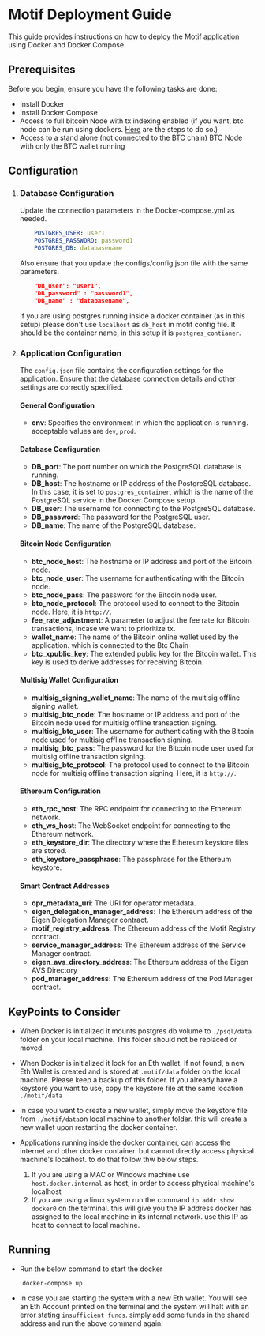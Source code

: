 # Motif Deployment Guide

This guide provides instructions on how to deploy the Motif application using Docker and Docker Compose.

## Prerequisites

Before you begin, ensure you have the following tasks are done:

- Install Docker
- Install Docker Compose
- Access to full bitcoin Node with tx indexing enabled (if you want, btc node can be run using dockers. [Here](https://hub.docker.com/r/bitcoin/bitcoin) are the steps to do so.)
- Access to a stand alone (not connected to the BTC chain) BTC Node with only the BTC wallet running

## Configuration

1. ### Database Configuration

   Update the connection parameters in the Docker-compose.yml as needed.
    ```yaml
        POSTGRES_USER: user1
        POSTGRES_PASSWORD: password1
        POSTGRES_DB: databasename
    ```

    Also ensure that you update the configs/config.json file with the same parameters.

    ```json
        "DB_user": "user1",
        "DB_password" : "password1",
        "DB_name" : "databasename",
    ``` 

    If you are using postgres running inside a docker container (as in this setup) please don't use `localhost` as `db_host` in motif config file. It should be the container name, in this setup it is `postgres_contianer`.


2. ### Application Configuration

   The `config.json` file contains the configuration settings for the application. Ensure that the database connection details and other settings are correctly specified. 

   #### General Configuration

    - **env**: Specifies the environment in which the application is running. acceptable values are `dev`, `prod`.

    #### Database Configuration

    - **DB_port**: The port number on which the PostgreSQL database is running.
    - **DB_host**: The hostname or IP address of the PostgreSQL database. In this case, it is set to `postgres_container`, which is the name of the PostgreSQL service in the Docker Compose setup.
    - **DB_user**: The username for connecting to the PostgreSQL database.
    - **DB_password**: The password for the PostgreSQL user.
    - **DB_name**: The name of the PostgreSQL database.

    #### Bitcoin Node Configuration

    - **btc_node_host**: The hostname or IP address and port of the Bitcoin node.
    - **btc_node_user**: The username for authenticating with the Bitcoin node.
    - **btc_node_pass**: The password for the Bitcoin node user.
    - **btc_node_protocol**: The protocol used to connect to the Bitcoin node. Here, it is `http://`.
    - **fee_rate_adjustment**: A parameter to adjust the fee rate for Bitcoin transactions, Incase we want to prioritize tx.
    - **wallet_name**: The name of the Bitcoin online wallet used by the application. which is connected to the Btc Chain
    - **btc_xpublic_key**: The extended public key for the Bitcoin wallet. This key is used to derive addresses for receiving Bitcoin.

    #### Multisig Wallet Configuration

    - **multisig_signing_wallet_name**: The name of the multisig offline signing wallet. 
    - **multisig_btc_node**: The hostname or IP address and port of the Bitcoin node used for multisig offline transaction signing. 
    - **multisig_btc_user**: The username for authenticating with the Bitcoin node used for multisig offline transaction signing. 
    - **multisig_btc_pass**: The password for the Bitcoin node user used for  multisig offline transaction signing. 
    - **multisig_btc_protocol**: The protocol used to connect to the Bitcoin node for  multisig offline transaction signing. Here, it is `http://`.

    #### Ethereum Configuration

    - **eth_rpc_host**: The RPC endpoint for connecting to the Ethereum network.
    - **eth_ws_host**: The WebSocket endpoint for connecting to the Ethereum network. 
    - **eth_keystore_dir**: The directory where the Ethereum keystore files are stored. 
    - **eth_keystore_passphrase**: The passphrase for the Ethereum keystore.

    #### Smart Contract Addresses

    - **opr_metadata_uri**: The URI for operator metadata.
    - **eigen_delegation_manager_address**: The Ethereum address of the Eigen Delegation Manager contract.
    - **motif_registry_address**: The Ethereum address of the Motif Registry contract. 
    - **service_manager_address**: The Ethereum address of the Service Manager contract. 
    - **eigen_avs_directory_address**: The Ethereum address of the Eigen AVS Directory 
    - **pod_manager_address**: The Ethereum address of the Pod Manager contract.

## KeyPoints to Consider

- When Docker is initialized it mounts postgres db volume to `./psql/data` folder on your local machine. This folder should not be replaced or moved. 

- When Docker is initialized it look for an Eth wallet. If not found, a new  Eth Wallet is created and is stored at `.motif/data` folder on the local machine. Please keep a backup of this folder. If you already have a keystore you want to use, copy the keystore file at the same location `./motif/data`

- In case you want to create a new wallet, simply move the keystore file from `./motif/data`on local machine to another folder. this will create a new wallet upon restarting the docker container.

- Applications running inside the docker container, can access the internet and other docker container. but cannot directly access physical machine's localhost. to do that follow thw below steps. 

    1. If you are using a MAC or Windows machine use `host.docker.internal` as host, in order to access physical machine's localhost
    2. If you are using a linux system run the command `ip addr show docker0` on the terminal. this will give you the IP address docker has assigned to the local machine in its internal network. use this IP as host to connect to local machine.

## Running

- Run the below command to start the docker

```shell
    docker-compose up
```

- In case you are starting the system with a new Eth wallet. You will see an Eth Account printed on the terminal and the system will halt with an error stating `insufficient funds`. simply add some funds in the shared address and run the above command again.

